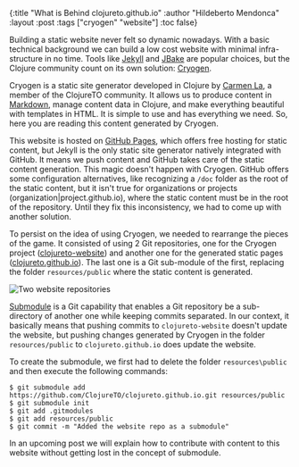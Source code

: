 {:title "What is Behind clojureto.github.io"
 :author "Hildeberto Mendonca"
 :layout :post
 :tags  ["cryogen" "website"]
 :toc false}

Building a static website never felt so dynamic nowadays. With a basic technical background we can build a low cost website with minimal infra-structure in no time. Tools like [Jekyll][1] and [JBake][2] are popular choices, but the Clojure community count on its own solution: [Cryogen][3].

Cryogen is a static site generator developed in Clojure by [Carmen La][4], a member of the ClojureTO community. It allows us to produce content in [Markdown][5], manage content data in Clojure, and make everything beautiful with templates in HTML. It is simple to use and has everything we need. So, here you are reading this content generated by Cryogen.

This website is hosted on [GitHub Pages][6], which offers free hosting for static content, but Jekyll is the only static site generator natively  integrated with GitHub. It means we push content and GitHub takes care of the static content generation. This magic doesn't happen with Cryogen. GitHub offers some configuration alternatives, like recognizing a `/doc` folder as the root of the static content, but it isn't true for organizations or projects (organization|project.github.io), where the static content must be in the root of the repository. Until they fix this inconsistency, we had to come up with another solution.

To persist on the idea of using Cryogen, we needed to rearrange the pieces of the game. It consisted of using 2 Git repositories, one for the Cryogen project ([clojureto-website][7]) and another one for the generated static pages ([clojureto.github.io][8]). The last one is a Git sub-module of the first, replacing the folder `resources/public` where the static content is generated.

![Two website repositories](/img/clojureto-website-submodule.png)

[Submodule][9] is a Git capability that enables a Git repository be a sub-directory of another one while keeping commits separated. In our context, it basically means that pushing commits to `clojureto-website` doesn't update the website, but pushing changes generated by Cryogen in the folder `resources/public` to `clojureto.github.io` does update the website.

To create the submodule, we first had to delete the folder `resources\public` and then execute the following commands:

    $ git submodule add https://github.com/ClojureTO/clojureto.github.io.git resources/public
    $ git submodule init
    $ git add .gitmodules
    $ git add resources/public
    $ git commit -m "Added the website repo as a submodule"

In an upcoming post we will explain how to contribute with content to this website without getting lost in the concept of submodule.

[1]: https://jekyllrb.com
[2]: https://jbake.org
[3]: http://cryogenweb.org
[4]: https://carmen.la
[5]: https://daringfireball.net/projects/markdown/
[6]: https://pages.github.com
[7]: https://github.com/ClojureTO/clojureto-website
[8]: https://github.com/ClojureTO/clojureto.github.io
[9]: https://git-scm.com/book/en/v2/Git-Tools-Submodules
